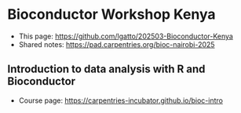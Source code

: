 # Bioconductor Workshop Kenya

- This page: https://github.com/lgatto/202503-Bioconductor-Kenya
- Shared notes: https://pad.carpentries.org/bioc-nairobi-2025

## Introduction to data analysis with R and Bioconductor

- Course page: https://carpentries-incubator.github.io/bioc-intro